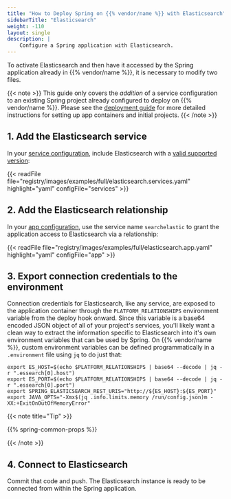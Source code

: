 ```yaml
---
title: "How to Deploy Spring on {{% vendor/name %}} with Elasticsearch"
sidebarTitle: "Elasticsearch"
weight: -110
layout: single
description: |
    Configure a Spring application with Elasticsearch.
---
```


To activate Elasticsearch and then have it accessed by the Spring application already in {{% vendor/name %}}, it is necessary to modify two files.

{{< note >}}
This guide only covers the *addition* of a service configuration to an existing Spring project already configured to deploy on {{% vendor/name %}}. Please see the [deployment guide](/guides/spring/deploy/_index.md) for more detailed instructions for setting up app containers and initial projects.
{{< /note >}}

## 1. Add the Elasticsearch service

In your [service configuration](../../add-services/_index.md), include Elasticsearch with a [valid supported version](../../add-services/elasticsearch.md):

{{< readFile file="registry/images/examples/full/elasticsearch.services.yaml" highlight="yaml" configFile="services" >}}

## 2. Add the Elasticsearch relationship

In your [app configuration](/create-apps/app-reference/images/builtin-image.md), use the service name `searchelastic` to grant the application access to Elasticsearch via a relationship:

{{< readFile file="registry/images/examples/full/elasticsearch.app.yaml" highlight="yaml" configFile="app" >}}

## 3. Export connection credentials to the environment

Connection credentials for Elasticsearch, like any service, are exposed to the application container through the `PLATFORM_RELATIONSHIPS` environment variable from the deploy hook onward. Since this variable is a base64 encoded JSON object of all of your project's services, you'll likely want a clean way to extract the information specific to Elasticsearch into it's own environment variables that can be used by Spring. On {{% vendor/name %}}, custom environment variables can be defined programmatically in a `.environment` file using `jq` to do just that:

```text
export ES_HOST=$(echo $PLATFORM_RELATIONSHIPS | base64 --decode | jq -r ".essearch[0].host")
export ES_PORT=$(echo $PLATFORM_RELATIONSHIPS | base64 --decode | jq -r ".essearch[0].port")
export SPRING_ELASTICSEARCH_REST_URIS="http://${ES_HOST}:${ES_PORT}"
export JAVA_OPTS="-Xmx$(jq .info.limits.memory /run/config.json)m -XX:+ExitOnOutOfMemoryError"
```

{{< note title="Tip" >}}

{{% spring-common-props %}}

{{< /note >}}

## 4. Connect to Elasticsearch

Commit that code and push. The Elasticsearch instance is ready to be connected from within the Spring application.
